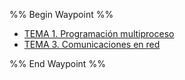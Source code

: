 %% Begin Waypoint %%
- [TEMA 1. Programación multiproceso](./TEMA%201.%20Programaci%C3%B3n%20multiproceso.md)
- [TEMA 3. Comunicaciones en red](./TEMA%203.%20Comunicaciones%20en%20red.md)

%% End Waypoint %%